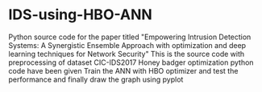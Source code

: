 # IDS-using-HBO-ANN
Python source code for the paper titled "Empowering Intrusion Detection Systems: A Synergistic Ensemble Approach with optimization and deep learning techniques for Network Security"
This is the source code with preprocessing of dataset CIC-IDS2017 
Honey badger optimization python code have been given
Train the ANN with HBO optimizer and test the performance and finally draw the graph using pyplot
